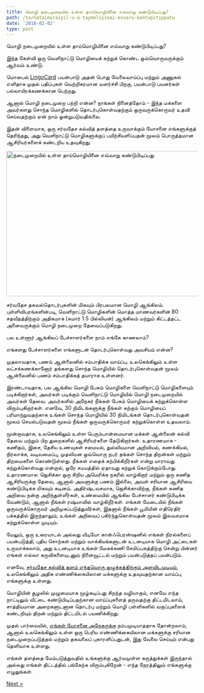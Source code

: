 ```yaml
---
title: மொழி நடைமுறையில் உள்ள தாய்மொழியினை எவ்வாறு கண்டுபிடிப்பது?
path: /ta/nataimuraiyil-u-a-taymoliyinai-evvaru-kantupitippatu
date: '2018-02-02'
type: post
---
```


மொழி நடைமுறையில் உள்ள தாய்மொழியினை எவ்வாறு கண்டுபிடிப்பது?

இந்த கேள்வி ஒரு வெளிநாட்டு மொழியைக் கற்றுக் கொண்ட ஒவ்வொருவருக்கும் ஆர்வம் உண்டு.

மொபைல் <a href="https://lingocard.com">LingoCard</a> பயன்பாடு அதன் பொது வேலைவாய்ப்பு மற்றும் அணுகல் எளிதாக முதல் பதிப்புகள் வெற்றிகரமான வளர்ச்சி பிறகு, பயன்பாடு பயனர்கள் பல்லாயிரக்கணக்கான பெற்றது.

ஆனால் மொழி நடைமுறை பற்றி என்ன? நாங்கள் நினைத்தோம் - இந்த மக்களை அவர்களது சொந்த மொழிகளில் தொடர்புகொள்வதற்கும் ஒருவருக்கொருவர் உதவி செய்வதற்கும் ஏன் நாம் ஒன்றுபடுவதில்லை.

இதன் விளைவாக, ஒரு சர்வதேச கல்வித் தளத்தை உருவாக்கும் யோசனை எங்களுக்குத் தெரிந்தது, அது வெளிநாட்டு மொழிகளுக்குப் பயிற்சியளிப்பதன் மூலம் பொருத்தமான ஆசிரியர்களைக் கண்டறிய உதவுகிறது.

<img class="aligncenter wp-image-78 size-full" src="../images/platform/social-network.jpg" alt="நடைமுறையில் உள்ள தாய்மொழியினை எவ்வாறு கண்டுபிடிப்பது" width="628" height="383" />

சர்வதேச தகவல்தொடர்புகளின் மிகவும் பிரபலமான மொழி ஆங்கிலம். புள்ளிவிபரங்களின்படி, வெளிநாட்டு மொழிகளின் மொத்த மாணவர்களின் 80 சதவீதத்திற்கும் அதிகமாக (சுமார் 1.5 பில்லியன்) ஆங்கிலம் மற்றும் கிட்டத்தட்ட அனைவருக்கும் மொழி நடைமுறை தேவைப்படுகிறது.

பல உள்ளூர் ஆங்கிலப் பேச்சாளர்களை நாம் எங்கே காணலாம்?

எங்களது பேச்சாளர்களை எங்களுடன் தொடர்புகொள்வது அவசியம் என்ன?

முதலாவதாக, பணம் ஆன்லைனில் சம்பாதிக்க வாய்ப்பு. உலகெங்கிலும் உள்ள லட்சக்கணக்கானோர் தங்களது சொந்த மொழியில் தொடர்புகொள்வதன் மூலம் ஆன்லைனில் பணம் சம்பாதிக்கத் தயாராக உள்ளனர்.

இரண்டாவதாக, பல ஆங்கில மொழி பேசும் மொழிகளை வெளிநாட்டு மொழிகளையும் படிக்கிறார்கள், அவர்கள் படிக்கும் வெளிநாட்டு மொழியில் மொழி நடைமுறையில் அவர்கள் தேவை. அவர்களில் அநேகர் நீங்கள் பேசும் மொழியைக் கற்றுக்கொள்ள விரும்புகிறார்கள். எனவே, 30 நிமிடங்களுக்கு நீங்கள் கற்கும் மொழியைப் பரிமாற்றுவதற்காக உங்கள் சொந்த மொழியில் 30 நிமிடங்கள் தொடர்புகொள்வதன் மூலம் செயல்படுவதன் மூலம் நீங்கள் ஒருவருக்கொருவர் கற்றுக்கொள்ள உதவலாம்.

மூன்றாவதாக, உலகெங்கிலும் உள்ள பெரும்பான்மையான மக்கள் ஆன்லைன் கல்வி தேவை மற்றும் பிற துறைகளில் ஆசிரியர்களை தேடுகிறார்கள். உதாரணமாக - கணிதம், இசை, தேசிய உணவுகள் சமையல், துல்லியமான அறிவியல், கணக்கியல், நிரலாக்க, வடிவமைப்பு, முதலியன ஒவ்வொரு நபர் தங்கள் சொந்த திறன்கள் மற்றும் திறமைகளை கொண்டுள்ளது. நீங்கள் எதைக் கற்பிக்கிறீர்கள் என்று யாராவது கற்றுக்கொள்வது என்றால், ஒரே சமயத்தில் ஏதாவது கற்றுக் கொடுக்கும்போது. உதாரணமாக: ஜெசிக்கா ஒரு சிறிய அமெரிக்க நகரில் வாழ்கிறார் மற்றும் ஒரு கணித ஆசிரியருக்கு தேவை, ஆனால் அவளுக்கு பணம் இல்லை, அவள் சரியான ஆசிரியை கண்டுபிடிக்க மிகவும் கடினம். அதிர்ஷ்டவசமாக, ஜெசிக்காவிற்கு, நீங்கள் கணித அறிவை நன்கு அறிந்துள்ளீர்கள், உண்மையில் ஆங்கில பேச்சாளர் கண்டுபிடிக்க வேண்டும், ஆனால் நீங்கள் ரஷ்யாவில் வாழ்கிறீர்கள். எங்கள் மேடையில் நீங்கள் ஒருவருக்கொருவர் அறிமுகப்படுத்துவீர்கள், இதனால் நீங்கள் பூமியின் எதிரெதிர் பக்கத்தில் இருந்தாலும், உங்கள் அறிவைப் பகிர்ந்துகொள்வதன் மூலம் இலவசமாக கற்றுக்கொள்ள முடியும்.

மேலும், ஒரு உரையாடல் அல்லது வீடியோ கான்ஃபெரன்ஷனில் எங்கள் நிரல்களைப் பயன்படுத்தி, புதிய சொற்கள் மற்றும் வாக்கியங்களுடன் உடனடியாக மொழி அட்டைகள் உருவாக்கலாம், அது உடனடியாக உங்கள் மேகக்கணி சேமிப்பகத்திற்கு சென்று பின்னர் எங்கள் எல்லா கருவிகளையுடனும் நினைவூட்டல் மற்றும் பயன்படுத்தப் பயன்படும்.

எனவே, <a href="https://lingocard.com">சர்வதேச கல்வித் தளம் எந்தவொரு ஒழுக்கத்திற்கும் அளவிடமுடியும்</a>, உலகெங்கிலும் அதிக எண்ணிக்கையிலான மக்களுக்கு உதவுவதற்கான வாய்ப்பு எங்களுக்கு உள்ளது.

மொழியின் சூழலில் முழுமையாக மூழ்கடிப்பது சிறந்த வழியாகும், எனவே எந்த நாட்டிலும் வீட்டை கண்டுபிடிப்பதற்கான வாய்ப்புகளைத் தருவதற்கு திட்டமிடலாம், சாத்தியமான அறைகளுடனான தொடர்பு மற்றும் மொழி பள்ளிகளில் வகுப்புகளைக் கண்டறியும் திறன் மற்றும் திட்டமிடல் பயணிக்கிறது.

முதல் பார்வையில், <a href="http://lingocard.org">எங்கள் யோசனை அநேகருக்கு</a> நம்பமுடியாததாக தோன்றலாம், ஆனால் உலகெங்கிலும் உள்ள ஒரு பெரிய எண்ணிக்கையிலான மக்களுக்கு சரியான நடைமுறைப்படுத்தல் மற்றும் தகவலைப் புகாரளிப்பதுடன், இது வேலை செய்யும் என்பது தெளிவாக உள்ளது.

எங்கள் தளத்தை மேம்படுத்துவதில் உங்களுக்கு ஆர்வமுள்ள கருத்துக்கள் இருந்தால் அல்லது எங்கள் திட்டத்தில் பங்கேற்க விரும்புகிறேன் - எந்த நேரத்திலும் எங்களுக்கு எழுதுங்கள்.

<a href="/ta/ankilam-vekamaka-karru-eppati">Next ></a>